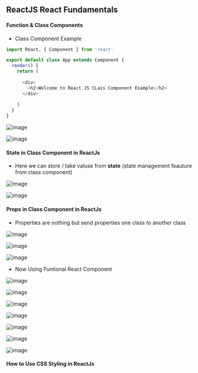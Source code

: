 ## ReactJS  React Fundamentals

#### Function & Class Components

* Class Component Example
```javaScript
import React, { Component } from 'react'

export default class App extends Component {
  render() {
    return (
     
      <div>
        <h2>Welcome to React JS CLass Component Example</h2>
      </div>
      
    )
  }
}

```

![image](https://user-images.githubusercontent.com/40323661/157407526-ee8ea422-447a-481e-98de-020b8d99099d.png)

![image](https://user-images.githubusercontent.com/40323661/157407586-c9fe5146-8f79-449d-bfd1-fb53c0315345.png)

#### State in Class Component in ReactJs 
* Here we can store / take valuse from **state**  (state management feauture from class component)

![image](https://user-images.githubusercontent.com/40323661/157408624-7820b976-7cc7-4f10-a985-fb093122d15e.png)

![image](https://user-images.githubusercontent.com/40323661/157408678-0eb98962-30b5-4fae-8577-18a36299f40b.png)

####  Props in Class Component in ReactJs 

* Properties are nothing but send properties one class to another class

![image](https://user-images.githubusercontent.com/40323661/157704637-7e70ce3e-397a-4753-9593-32c72ead39e6.png)

![image](https://user-images.githubusercontent.com/40323661/157704776-5c54f9c4-c186-4bd1-92be-ad2678b115a5.png)

![image](https://user-images.githubusercontent.com/40323661/157704867-94e68216-38b8-40a1-bb7f-61042933c8b2.png)


* Now Using Funtional React Component 

![image](https://user-images.githubusercontent.com/40323661/157409159-0000d803-3e0b-4f60-96f9-bd15f4ac948c.png)

![image](https://user-images.githubusercontent.com/40323661/157409202-b2579cf2-7fb9-42e7-a3d7-509cbed3ea8c.png)

![image](https://user-images.githubusercontent.com/40323661/157411707-d7c76098-9460-45bf-b5bb-02bda34d0424.png)

![image](https://user-images.githubusercontent.com/40323661/157414585-2364940c-f150-4574-aab5-44d900de066e.png)

![image](https://user-images.githubusercontent.com/40323661/157414710-5c6ebf24-a61d-4a89-8557-852e9c6ef712.png)

![image](https://user-images.githubusercontent.com/40323661/157412974-4609ce59-780c-43a4-bfce-9347e3419571.png)

![image](https://user-images.githubusercontent.com/40323661/157413017-d7f627d9-8f2c-4e77-a986-dd28b34f1e99.png)

#### How to Use CSS Styling in ReactJs 

